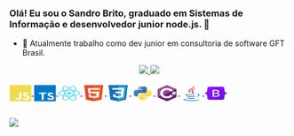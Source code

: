 ### Olá! Eu sou o Sandro Brito, graduado em Sistemas de Informação e desenvolvedor junior node.js. 👋

- 🔭 Atualmente trabalho como dev junior em consultoria de software GFT Brasil.

<div align="center">
  <a href="https://github.com/San4si">
  <img height="180em" src="https://github-readme-stats.vercel.app/api?username=San4si&show_icons=true&theme=dracula&include_all_commits=true&count_private=true"/>
  <img height="180em" src="https://github-readme-stats.vercel.app/api/top-langs/?username=San4si&layout=compact&langs_count=7&theme=dracula"/>
</div>
  <div style="display: inline_block"><br>
  <img align="center" alt="San-Js" height="30" width="40" src="https://raw.githubusercontent.com/devicons/devicon/master/icons/javascript/javascript-plain.svg">
  <img align="center" alt="San-Ts" height="30" width="40" src="https://raw.githubusercontent.com/devicons/devicon/master/icons/typescript/typescript-plain.svg">
  <img align="center" alt="San-React" height="30" width="40" src="https://raw.githubusercontent.com/devicons/devicon/master/icons/react/react-original.svg">
  <img align="center" alt="San-HTML" height="30" width="40" src="https://raw.githubusercontent.com/devicons/devicon/master/icons/html5/html5-original.svg">
  <img align="center" alt="San-CSS" height="30" width="40" src="https://raw.githubusercontent.com/devicons/devicon/master/icons/css3/css3-original.svg">
  <img align="center" alt="San-Python" height="30" width="40" src="https://raw.githubusercontent.com/devicons/devicon/master/icons/python/python-original.svg">
  <img align="center" alt="San-Csharp" height="30" width="40" src="https://raw.githubusercontent.com/devicons/devicon/master/icons/csharp/csharp-original.svg">
  <img align="center" alt="San-Java" height="30" width="40" src="https://raw.githubusercontent.com/devicons/devicon/master/icons/java/java-original.svg">
  <img align="center" alt="San-Bootstrap" height="30" width="40" src="https://raw.githubusercontent.com/devicons/devicon/master/icons/bootstrap/bootstrap-original.svg">
 </div>
  
  ##
  
  <div>
     <a href="https://www.linkedin.com/in/dev-san/" target="_blank"><img src="https://img.shields.io/badge/-LinkedIn-%230077B5?style=for-the-badge&logo=linkedin&logoColor=white" target="_blank"></a> 
    
  
  </div>

